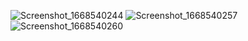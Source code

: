 ![Screenshot_1668540244](https://user-images.githubusercontent.com/77574018/202008341-9b228921-7065-4dac-b386-2b3ada82236f.png)
![Screenshot_1668540257](https://user-images.githubusercontent.com/77574018/202008350-e61551e4-fb42-4ca3-86e6-4ff093c5a76b.png)
![Screenshot_1668540260](https://user-images.githubusercontent.com/77574018/202008363-0650479d-8a33-4663-9c7b-3935c2fb49b3.png)
